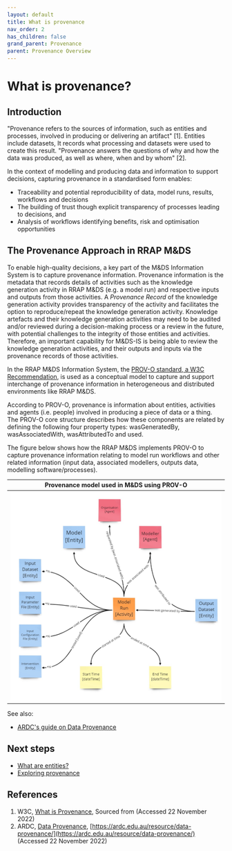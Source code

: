 ```yaml
---
layout: default
title: What is provenance
nav_order: 2
has_children: false
grand_parent: Provenance
parent: Provenance Overview
---
```

# What is provenance?

## Introduction

"Provenance refers to the sources of information, such as entities and processes, involved in producing or delivering an artifact" [1]. Entities include datasets, It records what processing and datasets were used to create this result. "Provenance answers the questions of why and how the data was produced, as well as where, when and by whom" [2]. 

In the context of modelling and producing data and information to support decisions, capturing provenance in a standardised form enables:
* Traceability and potential reproducibility of data, model runs, results, workflows and decisions
* The building of trust though explicit transparency of processes leading to decisions, and
* Analysis of workflows identifying benefits, risk and optimisation opportunities


## The Provenance Approach in RRAP M&DS

To enable high-quality decisions, a key part of the M&DS Information System is to capture provenance information. Provenance information is the metadata that records details of activities such as the knowledge generation activity in RRAP M&DS (e.g. a model run) and respective inputs and outputs from those activities. A *Provenance Record* of the knowledge generation activity provides transparency of the activity and facilitates the option to reproduce/repeat the knowledge generation activity. Knowledge artefacts and their knowledge generation activities may need to be audited and/or reviewed during a decision-making process or a review in the future, with potential challenges to the integrity of those entities and activities. Therefore, an important capability for M&DS-IS is being able to review the knowledge generation activities, and their outputs and inputs via the provenance records of those activities.

In the RRAP M&DS Information System, the [PROV-O standard, a W3C Recommendation](https://www.w3.org/TR/prov-o/), is used as a conceptual model to capture and support interchange of provenance information in heterogeneous and distributed environments like RRAP M&DS. 

According to PROV-O, provenance is information about entities, activities and agents (i.e. people) involved in producing a piece of data or a thing. The PROV-O core structure describes how these components are related by defining the following four property types: wasGeneratedBy, wasAssociatedWith, wasAttributedTo and used. 

The figure below shows how the RRAP M&DS implements PROV-O to capture provenance information relating to model run workflows and other related information (input data, associated modellers, outputs data, modelling software/processes).


| Provenance model used in M&DS using PROV-O |
|:-:|
|<img src="../../../assets/images/provenance/provenance-abstract-model.jpg" alt="drawing" width="600"/>|


See also:
* [ARDC's guide on Data Provenance](https://ardc.edu.au/resource/data-provenance/)

## Next steps

* [What are entities?](./what-are-entities.html)
* [Exploring provenance](../exploring-provenance/) 

## References

1. W3C, [What is Provenance](https://www.w3.org/2005/Incubator/prov/wiki/What_Is_Provenance), Sourced from [](https://www.w3.org/2005/Incubator/prov/wiki/What_Is_Provenance) (Accessed 22 November 2022)
2. ARDC, [Data Provenance](https://ardc.edu.au/resource/data-provenance/), [https://ardc.edu.au/resource/data-provenance/](https://ardc.edu.au/resource/data-provenance/) (Accessed 22 November 2022)
 
